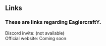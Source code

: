 ## Links
### These are links regarding EaglercraftY.
Discord invite: (not available)
<br>
Official website: Coming soon 
